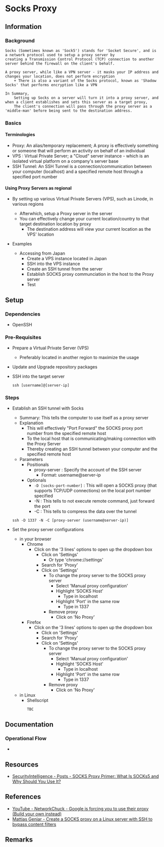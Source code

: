 # Socks Proxy 

## Information
### Background
```
Socks (Sometimes known as 'Sock5') stands for 'Socket Secure', and is a network protocol used to setup a proxy server by
creating a Transmission Control Protocol (TCP) connection to another server behind the firewall on the client's behalf.

A proxy server, while like a VPN server - it masks your IP address and changes your location, does not perform encryption
    + There is also a variant of the Socks protocol, known as 'Shadow Socks' that performs encryption like a VPN

In Summary,
    Setting up Socks on a server will turn it into a proxy server, and when a client establishes and sets this server as a target proxy,
    The client's connection will pass through the proxy server as a 'middle-man' before being sent to the destination address.
```

### Basics
#### Terminologies
- Proxy: An alias/temporary replacement; A proxy is effectively something or someone that will perform an activity on behalf of an individual
- VPS : Virtual Private Server; a "Cloud" server instance - which is an isolated virtual platform on a company's server base
- SSH Tunnel: An SSH Tunnel is a connection/communication between your computer (localhost) and a specified remote host through a specified port number

#### Using Proxy Servers as regional 
- By setting up various Virtual Private Servers (VPS), such as Linode, in various regions
    + Afterwhich, setup a Proxy server in the server
    - You can effectively change your current location/country to that target destination location by proxy
        + The destination address will view your current location as the VPS' location

- Examples
    - Accessing from Japan
        + Create a VPS instance located in Japan
        + SSH into the VPS instance
        + Create an SSH tunnel from the server
        + Establish SOCKS proxy communciation in the host to the Proxy server
        + Test

## Setup

### Dependencies
+ OpenSSH

### Pre-Requisites
- Prepare a Virtual Private Server (VPS)
    + Preferably located in another region to maximize the usage

- Update and Upgrade repository packages

- SSH into the target server
    ```console
    ssh [username]@[server-ip]
    ```

### Steps
- Establish an SSH tunnel with Socks
    + Summary: This tells the computer to use itself as a proxy server
    - Explanation
        + This will effectively "Port Forward" the SOCKS proxy port number from the specified remote host
        + To the local host that is communicating/making connection with the Proxy Server
        + Thereby creating an SSH tunnel between your computer and the specified remote host
    - Parameters
        - Positionals
            - proxy-server : Specify the account of the SSH server
                + Format: username@server-ip
        - Optionals
            + `-D [socks-port-number]` : This will open a SOCKS proxy (that supports TCP/UDP connections) on the local port number specified
            + -N : This tells to not execute remote command, just forward the port
            + -C : This tells to compress the data over the tunnel
    ```console
    ssh -D 1337 -N -C [proxy-server (username@server-ip)]
    ```

- Set the proxy server configurations 
    - in your browser
        - Chrome
            - Click on the '3 lines' options to open up the dropdown box
                - Click on 'Settings'
                    + Or type 'chrome://settings'
                + Search for 'Proxy'
                - Click on 'Settings'
                    - To change the proxy server to the SOCKS proxy server
                        + Select 'Manual proxy configuration'
                        - Highlight 'SOCKS Host'
                            + Type in localhost
                        - Highlight 'Port' in the same row
                            + Type in 1337
                    - Remove proxy
                        + Click on 'No Proxy'
        - Firefox
            - Click on the '3 lines' options to open up the dropdown box
                + Click on 'Settings'
                + Search for 'Proxy'
                - Click on 'Settings'
                    - To change the proxy server to the SOCKS proxy server
                        + Select 'Manual proxy configuration'
                        - Highlight 'SOCKS Host'
                            + Type in localhost
                        - Highlight 'Port' in the same row
                            + Type in 1337
                    - Remove proxy
                        + Click on 'No Proxy'
    - in Linux
        - Shellscript
            ```console
            TBC
            ```

## Documentation
### Operational Flow
- 

## Resources
+ [SecurityIntelligence - Posts - SOCKS Proxy Primer: What Is SOCKs5 and Why Should You Use It?](https://securityintelligence.com/posts/socks-proxy-primer-what-is-socks5-and-why-should-you-use-it/)

## References
+ [YouTube - NetworkChuck - Google is forcing you to use their proxy (Build your own instead)](https://www.youtube.com/watch?v=JJ0St6OmTp0)
+ [Mattias Geniar - Create a SOCKS proxy on a Linux server with SSH to bypass content filters](https://ma.ttias.be/socks-proxy-linux-ssh-bypass-content-filters/)

## Remarks

